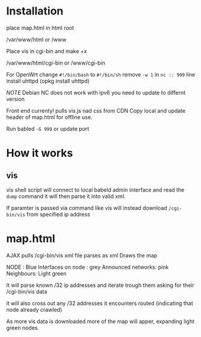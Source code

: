 # Installation

place map.html in html root

/var/www/html  or /www

Place vis in cgi-bin and make +x

/var/www/html/cgi-bin  or /www/cgi-bin

For OpenWrt
change `#!/bin/bash` to `#!/bin/sh`
remove `-w 1` in `nc :: 999` line
install uhttpd (opkg install uhttpd)

*NOTE*
Debian NC does not work with ipv6 you need to update to differnt version

Front end currentyl pulls vis.js nad css from CDN
Copy local and update header of map.html for offline use.

Run babled `-G 999` or update port

# How it works

## vis
vis shell script will connect to local babeld admin interface and read the `dump` command
it will then parse it into valid xml.

If paramter is passed via command like vis will instead download `/cgi-bin/vis` from specified ip address

# map.html

AJAX pulls /cgi-bin/vis xml file
parses as xml
Draws the map

NODE : Blue
Interfaces  on node : grey
Announced networks: pink
Neighbours: Light green

It will parse known /32 ip addresses and iterate trough them asking for their /cgi-bin/vis data

it will also cross out any /32 addresses it encounters routed (indicating that node already crawled)

As more vis data is downloaded more of the map will apper, expanding light green nodes.
